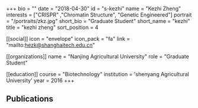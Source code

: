 +++
bio = ""
date = "2018-04-30"
id = "s-kezhi"
name = "Kezhi Zheng"
interests = ["CRISPR" ,"Chromatin Structure", "Genetic Engineered"]
portrait = "/portraits/zkz.jpg"
short_bio = "Graduate Student"
short_name = "kezhi"
title = "kezhi zheng"
sort_position = 4

[[social]]
    icon = "envelope"
    icon_pack = "fa"
    link = "mailto:hezk@shanghaitech.edu.cn"

[[organizations]]
    name = "Nanjing Agricultural University"
    role = "Graduate Student"

[[education]]
    course = "Biotechnology"
    institution = 'shenyang Agricultural University'
    year = 2016
+++

## Publications


